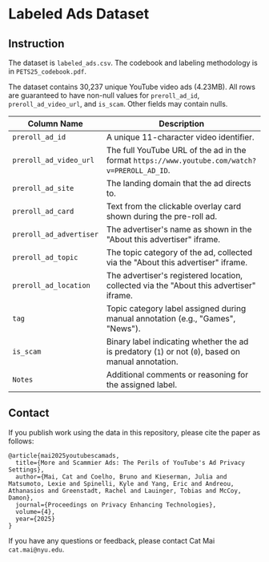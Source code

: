 # Labeled Ads Dataset

## Instruction

The dataset is `labeled_ads.csv`. The codebook and labeling methodology is in `PETS25_codebook.pdf`.

The dataset contains 30,237 unique YouTube video ads (4.23MB). All rows are guaranteed to have non-null values for `preroll_ad_id`, `preroll_ad_video_url`, and `is_scam`. Other fields may contain nulls.

| Column Name              | Description                                                                                         |
|--------------------------|-----------------------------------------------------------------------------------------------------|
| `preroll_ad_id`          | A unique 11-character video identifier.                                                             |
| `preroll_ad_video_url`   | The full YouTube URL of the ad in the format `https://www.youtube.com/watch?v=PREROLL_AD_ID`.       |
| `preroll_ad_site`        | The landing domain that the ad directs to.                                                          |
| `preroll_ad_card`        | Text from the clickable overlay card shown during the pre-roll ad.                                  |
| `preroll_ad_advertiser`  | The advertiser's name as shown in the "About this advertiser" iframe.                               |
| `preroll_ad_topic`       | The topic category of the ad, collected via the "About this advertiser" iframe.                     |
| `preroll_ad_location`    | The advertiser's registered location, collected via the "About this advertiser" iframe.             |
| `tag`                    | Topic category label assigned during manual annotation (e.g., "Games", "News").                     |
| `is_scam`                | Binary label indicating whether the ad is predatory (`1`) or not (`0`), based on manual annotation. |
| `Notes`                  | Additional comments or reasoning for the assigned label.                                            |

## Contact
If you publish work using the data in this repository, please cite the paper as follows:
```
@article{mai2025youtubescamads,
  title={More and Scammier Ads: The Perils of YouTube's Ad Privacy Settings},
  author={Mai, Cat and Coelho, Bruno and Kieserman, Julia and Matsumoto, Lexie and Spinelli, Kyle and Yang, Eric and Andreou, Athanasios and Greenstadt, Rachel and Lauinger, Tobias and McCoy, Damon},
  journal={Proceedings on Privacy Enhancing Technologies},
  volume={4},
  year={2025}
}
```

If you have any questions or feedback, please contact Cat Mai `cat.mai@nyu.edu`.